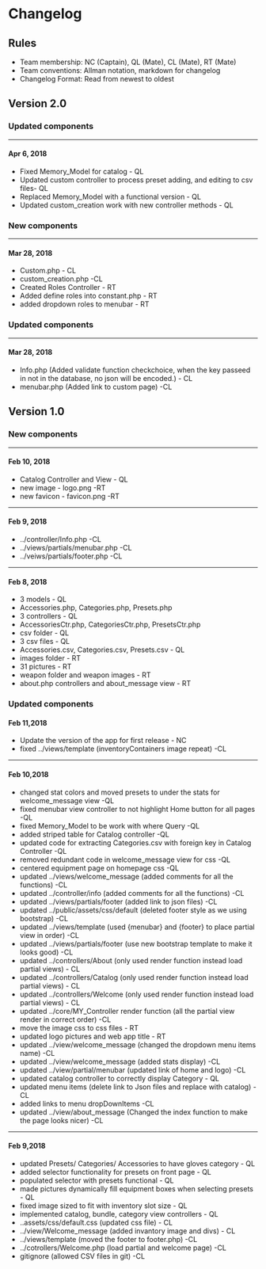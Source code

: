 # Changelog

## Rules

* Team membership:  NC (Captain), QL (Mate), CL (Mate), RT (Mate)
* Team conventions: Allman notation, markdown for changelog  
* Changelog Format: Read from newest to oldest

## Version 2.0

### Updated components
-------------------------------------------------------------------------------------------------
#### Apr 6, 2018
* Fixed Memory_Model for catalog - QL
* Updated custom controller to process preset adding, and editing to csv files- QL
* Replaced Memory_Model with a functional version - QL
* Updated custom_creation work with new controller methods - QL

### New components
-------------------------------------------------------------------------------------------------
#### Mar 28, 2018
* Custom.php - CL
* custom_creation.php -CL
* Created Roles Controller - RT 
* Added define roles into constant.php - RT 
* added dropdown roles to menubar - RT

### Updated components
-------------------------------------------------------------------------------------------------
#### Mar 28, 2018
* Info.php (Added validate function checkchoice, when the key passeed in not in the database, no json will be encoded.) - CL
* menubar.php (Added link to custom page) -CL
## Version 1.0

### New components
-------------------------------------------------------------------------------------------------
#### Feb 10, 2018
* Catalog Controller and View - QL
* new image - logo.png -RT
* new favicon - favicon.png -RT
-------------------------------------------------------------------------------------------------
#### Feb 9, 2018
* ../controller/Info.php -CL
* ../views/partials/menubar.php -CL
* ../veiws/partials/footer.php -CL
-------------------------------------------------------------------------------------------------
#### Feb 8, 2018
* 3 models - QL
* Accessories.php, Categories.php, Presets.php
* 3 controllers - QL
* AccessoriesCtr.php, CategoriesCtr.php, PresetsCtr.php
* csv folder - QL
* 3 csv files - QL
* Accessories.csv, Categories.csv, Presets.csv - QL
* images folder - RT
* 31 pictures - RT
* weapon folder and weapon images - RT
* about.php controllers and about_message view - RT

### Updated components
#### Feb 11,2018
* Update the version of the app for first release - NC
* fixed ../views/template (inventoryContainers image repeat) -CL
-------------------------------------------------------------------------------------------------
#### Feb 10,2018
* changed stat colors and moved presets to under the stats for welcome_message view -QL
* fixed menubar view controller to not highlight Home button for all pages -QL
* fixed Memory_Model to be work with where Query -QL
* added striped table for Catalog controller -QL
* updated code for extracting Categories.csv with foreign key in Catalog Controller -QL
* removed redundant code in welcome_message view for css -QL
* centered equipment page on homepage css -QL
* updated ../views/welcome_message (added comments for all the functions) -CL
* updated ../controller/info (added comments for all the functions) -CL
* updated ../views/partials/footer (added link to json files) -CL
* updated ../public/assets/css/default (deleted footer style as we using bootstrap) -CL
* updated ../views/template (used {menubar} and {footer} to place partial view in order) -CL
* updated ../views/partials/footer (use new bootstrap template to make it looks good) -CL
* updated ../controllers/About (only used render function instead load partial views) - CL
* updated ../controllers/Catalog (only used render function instead load partial views) - CL
* updated ../controllers/Welcome (only used render function instead load partial views) - CL
* updated ../core/MY_Controller render function (all the partial view render in correct order) -CL
* move the image css to css files - RT
* updated logo pictures and web app title - RT
* updated ../view/welcome_message (changed the dropdown menu items name) -CL
* updated ../view/welcome_message (added stats display) -CL
* updated ../view/partial/menubar (updated link of home and logo) -CL
* updated catalog controller to correctly display Category - QL
* updated menu items (delete link to Json files and replace with catalog) -CL
* added links to menu dropDownItems -CL
* updated ../view/about_message (Changed the index function to make the page looks nicer) -CL
-------------------------------------------------------------------------------------------------
#### Feb 9,2018
* updated Presets/ Categories/ Accessories to have gloves category - QL
* added selector functionality for presets on front page - QL
* populated selector with presets functional - QL
* made pictures dynamically fill equipment boxes when selecting presets - QL
* fixed image sized to fit with inventory slot size - QL
* implemented catalog, bundle, category view controllers - QL
* ..assets/css/default.css (updated css file) - CL
* ../view/Welcome_message (added invantory image and divs) - CL
* ../views/template (moved the footer to footer.php) -CL
* ../cotrollers/Welcome.php (load partial and welcome page) -CL
* gitignore (allowed CSV files in git) -CL

